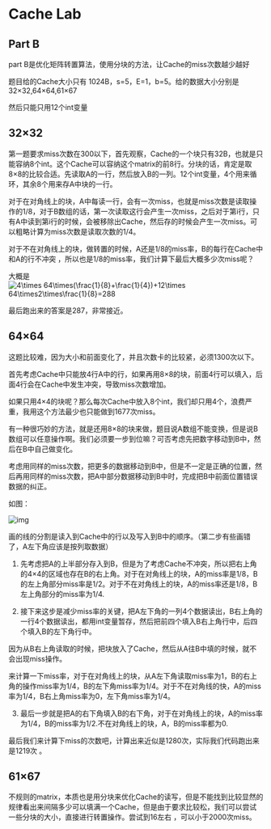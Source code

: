 # Cache Lab

## Part B

part B是优化矩阵转置算法，使用分块的方法，让Cache的miss次数越少越好

题目给的Cache大小只有 1024B，s=5，E=1，b=5。给的数据大小分别是32×32,64×64,61×67

然后只能只用12个int变量

## 32×32

第一题要求miss次数在300以下，首先观察，Cache的一个块只有32B，也就是只能容纳8个int。这个Cache可以容纳这个matrix的前8行。分块的话，肯定是取8×8的比较合适。先读取A的一行，然后放入B的一列。12个int变量，4个用来循环，其余8个用来存A中块的一行。

对于在对角线上的块，A中每读一行，会有一次miss，也就是miss次数是读取操作的1/8，对于B数组的话，第一次读取这行会产生一次miss，之后对于第i行，只有A中读到第i行的时候，会被移除出Cache，然后存的时候会产生一次miss。可以粗略计算为miss次数是读取次数的1/4。

对于不在对角线上的块，做转置的时候，A还是1/8的miss率，B的每行在Cache中和A的行不冲突 ，所以也是1/8的miss率，我们计算下最后大概多少次miss呢？

大概是 ![4\times 64\times(\frac{1}{8}+\frac{1}{4})+12\times 64\times2\times\frac{1}{8}=288](https://www.zhihu.com/equation?tex=4%5Ctimes+64%5Ctimes%28%5Cfrac%7B1%7D%7B8%7D%2B%5Cfrac%7B1%7D%7B4%7D%29%2B12%5Ctimes+64%5Ctimes2%5Ctimes%5Cfrac%7B1%7D%7B8%7D%3D288)

最后跑出来的答案是287，非常接近。

## 64×64

这题比较难，因为大小和前面变化了，并且次数卡的比较紧，必须1300次以下。

首先考虑Cache中只能放4行A中的行，如果再用8×8的块，前面4行可以填入，后面4行会在Cache中发生冲突，导致miss次数增加。

如果只用4×4的块呢？那么每次Cache中放入8个int，我们却只用4个，浪费严重，我用这个方法最少也只能做到1677次miss。

有一种很巧妙的方法，就是还用8×8的块来做，题目说A数组不能变换，但是说B数组可以任意操作啊。我们必须要一步到位嘛？可否考虑先把数字移动到B中，然后在B中自己做变化。

考虑用同样的miss次数，把更多的数据移动到B中，但是不一定是正确的位置，然后再用同样的miss次数，把A中部分数据移动到B中时，完成把B中前面位置错误数据的纠正。

如图：

![img](https://pic1.zhimg.com/80/v2-85af81ad19187208673aacbb0cb42f69_hd.jpg)

画的线的分割是读入到Cache中的行以及写入到B中的顺序。（第二步有些画错了，A左下角应该是按列取数据）

1. 先考虑把A的上半部分存入到B，但是为了考虑Cache不冲突，所以把右上角的4×4的区域也存在B的右上角。对于在对角线上的块，A的miss率是1/8，B的左上角部分miss率是1/2。对于不在对角线上的块，A的miss率还是1/8，B左上角部分的miss率为1/4.


2. 接下来这步是减少miss率的关键，把A左下角的一列4个数据读出，B右上角的一行4个数据读出，都用int变量暂存，然后把前四个填入B右上角行中，后四个填入B的左下角行中。

 因为从B右上角读取的时候，把块放入了Cache，然后从A往B中填的时候，就不会出现miss操作。

来计算一下miss率，对于在对角线上的块，从A左下角读取miss率为1，B的右上角的操作miss率为1/4，B的左下角miss率为1/4。对于不在对角线的快，A的miss率为1/4，B右上角miss率为0，左下角miss率为1/4。

3. 最后一步就是把A的右下角填入B的右下角，对于在对角线上的块，A的miss率为1/4，B的miss率为1/2.不在对角线上的块，A，B的miss率都为0.

最后我们来计算下miss的次数吧，计算出来近似是1280次，实际我们代码跑出来是1219次 。

## 61×67

不规则的matrix，本质也是用分块来优化Cache的读写，但是不能找到比较显然的规律看出来间隔多少可以填满一个Cache，但是由于要求比较松，我们可以尝试一些分块的大小，直接进行转置操作。尝试到16左右 ，可以小于2000次miss。